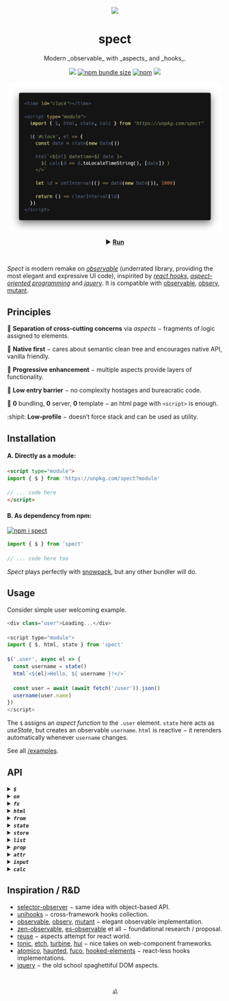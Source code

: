 <div align="center"><img src="https://avatars3.githubusercontent.com/u/53097200?s=200&v=4" width=108 /></div>
<p align="center"><h1 align="center">spect</h1></p>
<p align="center">
  Modern _observable_ with _aspects_ and _hooks_.<br/>
  <!-- Build reactive UIs with rules, similar to CSS.<br/> -->
  <!-- Each rule specifies an <em>aspect</em> function, carrying a piece of logic.<br/> -->
</p>
<p align="center">
  <a href="https://travis-ci.org/spectjs/spect"><img src="https://travis-ci.org/spectjs/spect.svg?branch=master"/></a>
  <a href="https://bundlephobia.com/result?p=spect"><img alt="npm bundle size" src="https://img.shields.io/bundlephobia/minzip/spect?label=size"></a>
  <a href="https://npmjs.org/package/spect"><img alt="npm" src="https://img.shields.io/npm/v/spect"></a>
  <img src="https://img.shields.io/badge/stability-unstable-yellowgreen"/>
</p>

<p align="center"><img src="/preview.png" width="649"/></p>
<p align="center">▶ <a href="https://codepen.io/dyv/pen/oNXXZEb" target="_blank"><strong>Run</strong></a></p>
<br/>

<!--
<time id="clock"></time>

<script type="module">
  import { $, html, state, calc } from "https://unpkg.com/spect"

  $('#clock', el => {
    const date = state(new Date())

    html`<${el} datetime=${ date }>
      ${ date(d => d.toLocaleTimeString()) }
    </>`

    let id = setInterval(() => date(new Date()), 1000)

    return () => clearInterval(id)
  })
</script>
-->


_Spect_ is modern remake on [_observable_](https://www.npmjs.com/package/observable) (underrated library, providing the most elegant and expressive UI code), inspirited by [_react hooks_](https://reactjs.org/docs/hooks-intro.html), [_aspect-oriented programming_](https://en.wikipedia.org/wiki/Aspect-oriented_programming) and [_jquery_](https://ghub.io/jquery). It is compatible with [observable](https://ghub.io/observable), [observ](https://ghub.io/observ), [mutant](https://ghub.io/mutant).

## Principles

:gem: **Separation of cross-cutting concerns** via _aspects_ − fragments of logic assigned to elements.

:deciduous_tree: **Native first** − cares about semantic clean tree and encourages native API, vanilla friendly.

:ocean: **Progressive enhancement** − multiple aspects provide layers of functionality.

:baby_chick: **Low entry barrier** − no complexity hostages and bureacratic code.

:dizzy: **0** bundling, **0** server, **0** template − an html page with `<script>` is enough.

:shipit: **Low-profile** − doesn’t force stack and can be used as utility.


## Installation

#### A. Directly as a module:

```html
<script type="module">
import { $ } from 'https://unpkg.com/spect?module'

// ... code here
</script>
```

#### B. As dependency from npm:

[![npm i spect](https://nodei.co/npm/spect.png?mini=true)](https://npmjs.org/package/spect/)

```js
import { $ } from 'spect'

// ... code here too
```

_Spect_ plays perfectly with [snowpack](https://www.snowpack.dev/), but any other bundler will do.


## Usage

Consider simple user welcoming example.

```js
<div class="user">Loading...</div>

<script type="module">
import { $, html, state } from 'spect'

$('.user', async el => {
  const username = state()
  html`<${el}>Hello, ${ username }!</>`

  const user = await (await fetch('/user')).json()
  username(user.name)
})
</script>
```

The `$` assigns an _aspect function_ to the `.user` element. `state` here acts as _useState_, but creates an observable `username`. `html` is reactive − it rerenders automatically whenever `username` changes.

<!--
Consider simple todo app.

```js
<form class="todo">
  <label for="add-todo">
    <span>Add Todo</span>
    <input name="text" required/>
  </label>
  <button type="submit">Add</button>
  <ul class="todo-list"><ul>
</form>

<script type="module">
import { $, html, on, list } from 'spect'

const todos = list([])

$('.todo-list', el => html`<${el}>${ todos }</>`)

$('.todo-form', el => on(el, 'submit', e => {
  e.preventDefault()
  if (!el.checkValidity()) return
  todos.push({ text: e.elements.text.value })
  el.reset()
}))
</script>
```

Input element here is uncontrolled and logic closely follows native js to provide _progressive enhancement_. _**`list`**_ creates an observable array `todos`, mutating it automatically rerenders _**`html`**_.
-->

See all [/examples](examples).

<!--
See all examples...

Maybe validation / sending form? (better for cases, eg. forms (all react cases))

Or familiar examples of another framework, rewritten with spect? (better for docs, as spect vs N)

Something showcasing wow features, like composable streaming and how that restructures waterfall rendering?
Yes, makes more sense. The very natural flow, where with HTML you can prototype, then naturally upgrade to UI-framework, then add actions. Minimize design - code distance.
--!>

<!--
Let's start off with an app, displaying a [list of users].

First, create semantic HTML you'd regularly do without js.

```html
<!doctype html>

<template id="article">
  <article>
  </article>
</template>

<main>
  <div id="articles">
  </div>
</main>
```

Second, make data loading circuit.

```js
<script type="module">
import { $, html, store } from 'https://unpkg.com/spect?module'

const articles = store({
  items: [],
  load() {
    this.loading = true
    this.items = await (await fetch(url)).json()
    this.loading = false
  }
})

$('#articles', el => {
  html`<${el}>${
    articles.map(item => html``)
  }</>`
})
</script>
```

_Spect_ doesn't make any guess about storage, actions, renderer or tooling setup and can be used with different flavors.

#### Vanilla

```js
import { $ } from 'spect'

// touched inputs
$('input', el => el.addEventListener('focus', e => el.classList.add('touched')))
```

#### Lit-html

```js
import { $, fx, on } from 'spect'
import { render, html } from 'lit-html'

$('input#height', el => {
  fx(e => {
    const value = e.target.value

    render(html`Your height: <strong>${ value }</strong>cm`, hintEl)
  }, [on(el, 'input'), on(el, 'change')])
})
```
--!>

<!--

#### React-less hooks

```js
import $ from 'spect'
import * as augmentor from 'augmentor'
import hooked from 'enhook'
import setHooks, { useState, useEffect } from 'unihooks'

// init hooks
enhook.use(augmentor)
setHooks(augmentor)

$('#timer', hooked(el => {
  let [count, setCount] = useState(0)
  useEffect(() => {
    let interval = setInterval(() => setCount(count => count + 1), 1000)
    return () => clearInterval(interval)
  }, [])
  el.textContent = `Seconds: ${count}`
}))
```

#### Microfrontends

Pending...

#### Aspect-Oriented DOM

Pending...

-->

## API

<details><summary><strong><em><code>$</code></em></strong></summary>

> $( scope? , selector | element, callback )

Selector effect. Any time an element matching the `selector` appears in DOM, _**`$`**_ runs the `callback` function. The `callback` can return a teardown function that runs when the element is unmatched.

* `selector` is a valid CSS selector.
* `element` is _HTMLElement_ or a list of elements (array or array-like).
* `callback` is a function with `(element) => teardown?` signature, or an array of such functions.
* `scope` is optional container element to observe, by default that is `document`.

```js
import { $ } from 'spect'

$('foo', el => {
  console.log('active')
  return () => {
    console.log('inactive')
  }
})

let el = document.createElement('foo')
document.body.appendChild(el)

// logs "active"

el.replaceWith(null)

// logs "inactive"
```

#### Example

```js
import { $ } from 'spect'

const timer = $('.timer', el => {
  let count = 0
  let id = setInterval(() => {
    el.innerHTML = `Seconds: ${count++}`
  }, 1000)
  return () => clearInterval(id)
})

// wait until `.timer` element appears in the tree
await timer

// dispose `.timer` aspect
timer.cancel()
```
</details>


<details><summary><strong><em><code>on</code></em></strong></summary>

> on( scope?, target | selector, event, callback? )

Event effect. Runs `callback` by events on a `target` element or `selector`. For the `selector` case it delegates events to `scope` container, by default `document`.

```js
import { on } from 'spect'

// target events
on(document.querySelector('button'), 'click', e => {
  console.log('clicked', e)
})

// delegate events
const submit = on('form', 'submit', e => console.log(e))

// wait for a 'submit' event
const e = await submit

// cancel submit events listener
submit.cancel()

// multiple events
on('.draggable', 'touchstart mousedown', e => {})
```

#### Example

```js
import { on } from 'spect'

const ticks = on('.timer', 'tick', e => {
  console.log('Seconds', e.detail.count)
})

let count = 0, timer = document.querySelector('.timer')
setInterval(() => {
  timer.dispatchEvent(new CustomEvent('tick', { detail: ++count}))
}, 1000)

// await the next 'tick' event
await ticks

// cancel ticks listener
ticks.cancel()
```

</details>


<details><summary><strong><em><code>fx</code></em></strong></summary>

> fx( callback, deps=[] )

Generic effect. Reacts to `deps` and runs `callback` function with `(...args) => teardown` signature.
Similar to _useEffect_, but `deps` are observables.

```js
import { state, fx } from 'spect'
import { time } from 'wait-please'

let a = state(0), b = state('foo')

fx((a, b) => {
  console.log('in', a, b)
  return () => console.log('out', a, b)
}, [a, b])

setTimeout(() => (a(1), b('bar')), 1000)

// 'in' 0 'foo'
// ...
// 'out' 0 'foo'
// 'in' 1 'bar'

// runs only once
fx(() => {})
```

#### Example

```js
import { fx } from 'spect'
import { time } from 'wait-please'

// timer
const timer = fx(async c => {
  console.log('Seconds', c)
  await time(1000)
  count(c + 1)
}, [count])

// await next count
await timer

// cancel effect
timer.cancel()
```

</details>


<details><summary><strong><em><code>html</code></em></strong></summary>

> let el = html\`<tag ...${ props }>${ content }</>\`

HTML effect. Renders markup automatically when input fields update. Fields can be the same as _**`fx`**_ arguments.
Syntax is compatible with [htm](https://ghub.io/htm).

```js
import { html, fx, text } from 'spect'

const text = state('foobar')

// create element
const foo = html`<foo>${ text }</foo>`

// update
text('bazqux')

// create multiple elements
const [foo1, foo2] = html`<foo>1</foo><foo>2</foo>`

// create document fragment
const foof = html`<><foo/></>`

// hydrate element with `foo` as content
const bar = html`<${document.querySelector('#bar')}>${ foo }</>`
```

#### Example

```js
import { $, state, html } from 'spect'

$('.timer', el => {
  const count = state(0)
  setInterval(() => count(count + 1))
  html`<${el}>Seconds: ${ count }</>`
})
```

</details>


<details><summary><strong><em><code>from</code></em></strong></summary>

> obv = from( source, map? )

Create a read-only observable from any source, one of:

* _Function_ with subscription support or observable ([observ-*](https://ghub.io/observ), [observable](https://ghub.io/observable) or [mutant](https://ghub.io/mutant))
* _AsyncIterator_ or [_async iterable_](https://developer.mozilla.org/en-US/docs/Web/JavaScript/Reference/Global_Objects/Symbol/asyncIterator)
* _Promise_ or _thenable_
* _Observable_ ([rxjs](https://ghub.io/rxjs), [es-observable](https://ghub.io/es-observable), [zen-observable](https://ghub.io/zen-observable) etc.)
* [_Stream_](https://nodejs.org/api/stream.html)
* any other value is considered constant.

Direct analog of `transform`, can be useful to organize mapped observable values from existing observables.

#### Example

```js
import { from } from 'spect'

let date = state(new Date())
setInterval(() => date(new Date()), 1000)
from(date, date => date.toISOString())(date => console.log(date))
```

</details>


<details><summary><strong><em><code>state</code></em></strong></summary>

> value = state( init? )

_**`state`**_ is a value source. It is a getter/setter function with [_AsyncIterator_](https://developer.mozilla.org/en-US/docs/Web/JavaScript/Reference/Global_Objects/Symbol/asyncIterator) interface for observing changes. `init` is optional initial value.
_**`state`**_ acts as _useState_ hook and has similar to [observable](https://ghub.io/observable) API. Useful as component state, eg. visibility etc.

```js
import { state, fx } from 'spect'

let count = state(0)

// get
count()

// set
count(1)
count(prev => prev + 1)

// observe changes
for await (let value of count) {
  // 0, 1, ...
}

// current value
count.current

// run effect
fx(c => {
  console.log(c)
}, [count])
```

</details>


<details><summary><strong><em><code>store</code></em></strong></summary>

> obj = store( init = {} )

_**`store`**_ is object source. Unlike _**`state`**_, it returns an object − adding, changing, or deleting its properties emits changes. Useful as model.

```js
import { store, fx } from 'spect'

const foo = store({ foo: null })

// set
foo.foo = 'bar'
foo.baz = ['boo']

// log changes
fx(({ foo, ...bax }) => {
  console.log(foo, bax)
}, [foo])

// { foo: 'bar', baz: 'boo' }

// doesn't update store
foo.baz[1] = 'far'

// can have methods
foo.plugh = function () { this.foo += 'x' }
```

<!--
#### Example

```js
import { store } from 'spect'

let likes = store({
  count: null,
  loading: false,
  async load() {
    this.loading = true
    this.count = await (await fetch('/likes')).json()
    this.loading = false
  }
})

$('.likes-count', el => {
  fx(async () => {
    render(likes.loading ? html`Loading...` : html`Likes: ${ likes.count }`, element)
  }, [likes])
})
```
-->

</details>

<details><summary><strong><em><code>list</code></em></strong></summary>

> arr = list([ ...items ])

_**`list`**_ is array source, similar to _**`store`**_, but intended for collections. Emits changes on any mutations. Useful for rendering multiple items.

```js
import { list } from 'spect'

let arr = list([])

// set
arr[3] = 'foo'

// mutate
arr.push('bar', 'baz')
arr.unshift('qux')

// ...changes
for await (const items of arr) {
  console.log(items)
}

// returns new live list instance
let mapped = arr.map(x => x * 2)
```

</details>


<details><summary><strong><em><code>prop</code></em></strong></summary>

> value = prop( target, name )

_**`prop`**_ is target property accessor/source. _**`prop`**_ keeps safe target's own getter/setter, if defined. Useful to react to element properties changes.

```js
import { prop, fx } from 'spect'

let obj = { foo: 'bar' }
let foos = prop(obj, 'foo')

// log changes
fx(foo => console.log(foo), [foos])

// set
obj.foo = 'baz'
foos('qux')

// get
foos() // qux

// forget
foos.cancel()
```

</details>

<details><summary><strong><em><code>attr</code></em></strong></summary>

> value = attr( element, name )

_**`attr`**_ is element attribute accessor/source. Similar to _**`prop`**_, it provides access to attribute value and emits changes. Useful to access/react to element attribute values.

```js
import { fx, attr } from 'spect'

const loading = attr(document.querySelector('button'), 'loading')

// react to changes
fx(loading => {
  console.log(loading)
}, [loading])

// set
loading(true)

// get
loading()

// remove attribute
loading(null)

// dispose accessor
loading.close()
```

</details>


<details><summary><strong><em><code>input</code></em></strong></summary>

> value = input( element )

Input element current value source. Useful to track user input. Works with text inputs, checkboxes, radio and select.

```js
import { $, fx, input } from 'spect'

$('input', el => {
  const inputValue = input(el)

  fx(value => {
    console.log(`Value`, value)
  }, [inputValue]

  // to update `inputValue` dispatch event
  el.value = 3
  el.dispatch(new Event('change'))
})

```

</details>


<details><summary><strong><em><code>calc</code></em></strong></summary>

> value = calc( state => result, args = [] )

Source computed from `args`. Similar to _**`fx`**_, but synchronous and creates _source_ as result. Analog of _useMemo_.

```js
import { $, input, calc } from 'spect'

const f = state(32), c = state(0)
const celsius = calc(f => (f - 32) / 1.8, [f])
const fahren = calc(c => (c * 9) / 5 + 32, [c])

celsius() // 0
fahren() // 32
```

</details>

<!--
## Utils


### _`ref`_

> value = ref( init? )

Value container, emits every _set_ call. Thenable, Cancelable, AsyncIterable. _**`ref`**_ is direct analog of _useRef_ hook.

```js
import ref from 'spect/ref'

let count = ref(0)

// get
count()

// set
count(1)

// observe setting value
for await (const c of count) {
  // 1, ...
}

// discard observable, end generators
count.cancel()
```

<br/>

### _`channel`_

> ch = channel( callback, onCancel )

Event bus. Thenable, Cancelable, AsyncIterable.

```js
import channel from 'spect/channel'

let foobus = channel(
  e => console.log('received', e),
  reason => console.log('canceled', reason)
)

// post to channel
foobus('a')
foobus('b')

// subscribe to channel
for await (let e of foobus) {
  console.log(e)
}

// close channel
foobus.cancel()
```

<br/>
-->


## Inspiration / R&D

* [selector-observer](https://ghub.io/selector-observer) − same idea with object-based API.
* [unihooks](https://ghub.io/unihooks) − cross-framework hooks collection.
* [observable](https://ghub.io/observable), [observ](https://ghub.io/observ), [mutant](https://ghub.io/mutant) − elegant observable implementation.
* [zen-observable](https://ghub.io/zen-observable), [es-observable](https://ghub.io/es-observable) et all − foundational research / proposal.
* [reuse](https://ghub.io/reuse) − aspects attempt for react world.
* [tonic](https://ghub.io/tonic), [etch](https://ghub.io/etch), [turbine](https://github.com/funkia/turbine), [hui](https://ghub.io/hui) − nice takes on web-component frameworks.
* [atomico](https://ghub.io/atomico), [haunted](https://ghub.io/haunted), [fuco](https://ghub.io/fuco), [hooked-elements](https://github.com/WebReflection/hooked-elements) − react-less hooks implementations.
* [jquery](https://ghub.io/jquery) − the old school spaghettiful DOM aspects.

<br/>

<p align="center">ॐ</p>
